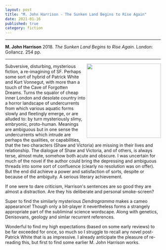 ```yaml
---
layout: post
title: "M. John Harrison - The Sunken Land Begins to Rise Again"
date: 2021-01-16
published: true
category: fiction
---
```



***
<b>M. John Harrison</b> 2018. _The Sunken Land Begins to Rise Again_. London: Gollancz. 254 pp.

***

<img align="right" width="240" src="https://www.gollancz.co.uk/wp-content/uploads/2019/12/hbg-title-9780575096370-39.jpg?fit=436%2C675"> 
Subversive, disturbing, mysterious fiction, a re-imagining of SF.  Perhaps some sort of hybrid of Patrick White and Kurt Vonnegut, with more than a touch of the Cave of Forgotten Dreams.  Turns the squalor of cheap inner London and desolate country into a horror landscape of undercurrents from which various aquatic forms slowly and fleetingly emerge, or are alluded to: by turn mysteriously slimy, embryonic, proto-human. Meanings are ambiguous but in one sense the undercurrents which intrude are perhaps the qualities, or capabilities, that the two characters (Shaw and Victoria) are missing in their lives and relationship.  The dialogue of Shaw and Victoria, and of others, is always terse, almost mute, somehow both acute and obscure. I was uncertain for much of the novel if the author could bring the depressing and ambiguous threads into some sort of confluence (clearly no resolution was on offer).  But the end did achieve a power and satisfaction of sorts, despite or because of the ambiguity.   A serious literary achievement.

If one were to dare criticism, Harrison's sentences are so good they are almost a distraction.  Are they his deliberate and personal smoke-screen?   

Super to find the similarly mysterious _Dendrogramma_ makes a cameo appearance!  Though only a bit-player it nevertheless forms a strangely appropriate part of the subliminal science wordscape. Along with genetics, Denisovans, geology and simlar recurrent references.

Wonderful to find my high expectations (based on some early reviews) to be far exceeded for once, so much so I struggle to recall any novel post- Patrick White that is as impressive.  I already anticipate the pleasure of re-reading this, but first to find some earlier M. John Harrison works. 
